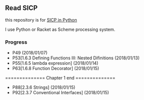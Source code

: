 ## Read SICP

this repository is for [SICP in Python](https://www.gitbook.com/book/wizardforcel/sicp-in-python/details)

I use Python or Racket as Scheme processing system.

### Progress

- P49 (2018/01/07)
- P53[1.6.3 Defining Functions III: Nested Difinitions (2018/01/13)
- P55[1.6.5 lambda expression] (2018/01/14)
- P63[1.6.8 Function Decorator] (2018/01/15)

============== Chapter 1 end ==============

- P88[2.3.6 Strings] (2018/01/15)
- P92[2.3.7 Conventional Interfaces] (2018/01/15)
